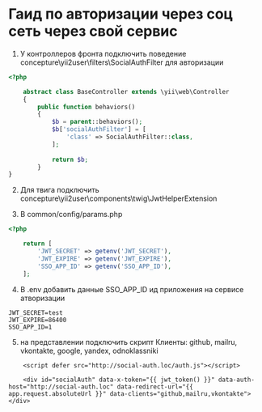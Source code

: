 # Гаид по авторизации через соц сеть через свой сервис

1. У контроллеров фронта подключить поведение 
  concepture\yii2user\filters\SocialAuthFilter для авторизации

```php
<?php

    abstract class BaseController extends \yii\web\Controller
    {    
        public function behaviors()
        {
            $b = parent::behaviors();
            $b['socialAuthFilter'] = [
                'class' => SocialAuthFilter::class,
            ];
    
            return $b;
        }
}

```

2. Для твига подключить concepture\yii2user\components\twig\JwtHelperExtension

3. В common/config/params.php

```php
<?php

    return [
        'JWT_SECRET' => getenv('JWT_SECRET'),
        'JWT_EXPIRE' => getenv('JWT_EXPIRE'),
        'SSO_APP_ID' => getenv('SSO_APP_ID'),
    ];

```

4. В .env добавить данные SSO_APP_ID ид приложения на сервисе атворизации

```
JWT_SECRET=test
JWT_EXPIRE=86400
SSO_APP_ID=1

```

5. на представлении подключить скрипт 
    Клиенты: github, mailru, vkontakte, google, yandex, odnoklassniki
```twig
    <script defer src="http://social-auth.loc/auth.js"></script>

    <div id="socialAuth" data-x-token="{{ jwt_token() }}" data-auth-host="http://social-auth.loc" data-redirect-url="{{ app.request.absoluteUrl }}" data-clients="github,mailru,vkontakte"></div>
```